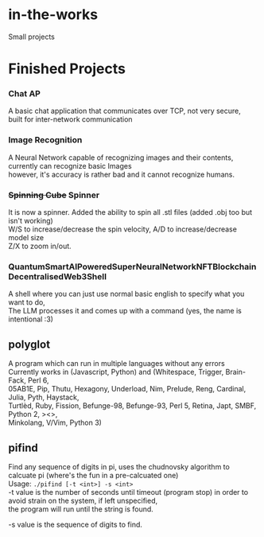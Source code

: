 # in-the-works
Small projects

# Finished Projects

### Chat AP
  A basic chat application that communicates over TCP, not very secure,  
  built for inter-network communication

### Image Recognition
  A Neural Network capable of recognizing images and their contents, currently can recognize basic Images  
  however, it's accuracy is rather bad and it cannot recognize humans.

### ~~Spinning Cube~~ Spinner
  It is now a spinner. 
  Added the ability to spin all .stl files (added .obj too but isn't working)  
  W/S to increase/decrease the spin velocity, A/D to increase/decrease model size  
  Z/X to zoom in/out.  
  
### QuantumSmartAIPoweredSuperNeuralNetworkNFTBlockchainDecentralisedWeb3Shell  
  A shell where you can just use normal basic english to specify what you want to do,  
  The LLM processes it and comes up with a command (yes, the name is intentional :3)  

## polyglot  
  A program which can run in multiple languages without any errors  
  Currently works in (Javascript, Python) and (Whitespace, Trigger, Brain-Fack, Perl 6,  
  05AB1E, Pip, Thutu, Hexagony, Underload, Nim, Prelude, Reng, Cardinal, Julia, Pyth, Haystack,  
  Turtlèd, Ruby, Fission, Befunge-98, Befunge-93, Perl 5, Retina, Japt, SMBF, Python 2, ><>,  
  Minkolang, V/Vim, Python 3)

## pifind  
  Find any sequence of digits in pi, uses the chudnovsky algorithm to calcuate pi (where's the fun in a pre-calcuated one)  
  Usage: `./pifind [-t <int>] -s <int>`  
  -t value is the number of seconds until timeout (program stop) in order to avoid strain on the system, if left unspecified,  
  the program will run until the string is found.  

  -s value is the sequence of digits to find.

  
